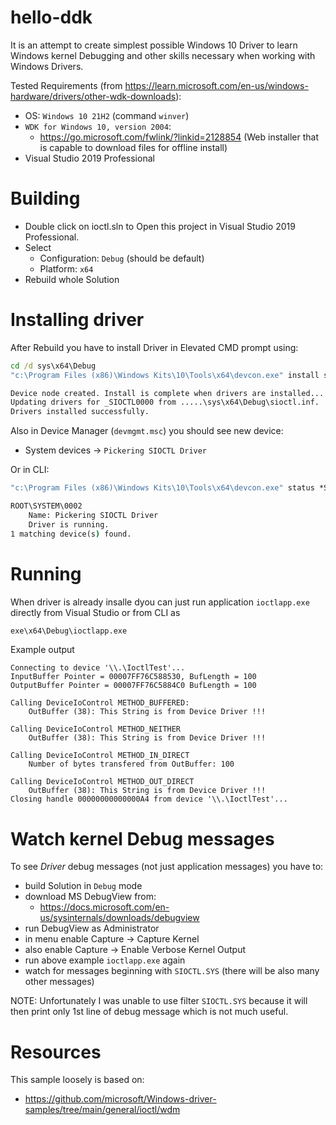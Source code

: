 # hello-ddk

It is an attempt to create simplest possible Windows 10 Driver to learn
Windows kernel Debugging and other skills necessary when working
with Windows Drivers.

Tested Requirements (from https://learn.microsoft.com/en-us/windows-hardware/drivers/other-wdk-downloads):
- OS: `Windows 10 21H2` (command `winver`)
- `WDK for Windows 10, version 2004`:
  - https://go.microsoft.com/fwlink/?linkid=2128854 (Web installer that is capable to download files
    for offline install)
- Visual Studio 2019 Professional
 
# Building

- Double click on ioctl.sln to Open this project in Visual Studio 2019 Professional.
- Select
  - Configuration: `Debug` (should be default)
  - Platform: `x64`
- Rebuild whole Solution

# Installing driver

After Rebuild you have to install Driver in Elevated CMD prompt using:
```cmd
cd /d sys\x64\Debug
"c:\Program Files (x86)\Windows Kits\10\Tools\x64\devcon.exe" install sioctl.inf _SIOCTL0000

Device node created. Install is complete when drivers are installed...
Updating drivers for _SIOCTL0000 from .....\sys\x64\Debug\sioctl.inf.
Drivers installed successfully.
```

Also in Device Manager (`devmgmt.msc`) you should see new device:
- System devices -> `Pickering SIOCTL Driver`

Or in CLI:
```cmd
"c:\Program Files (x86)\Windows Kits\10\Tools\x64\devcon.exe" status *SIOCTL*

ROOT\SYSTEM\0002
    Name: Pickering SIOCTL Driver
    Driver is running.
1 matching device(s) found.
```

# Running

When driver is already insalle dyou can just
run application `ioctlapp.exe` directly from Visual Studio
or from CLI as
```cmd
exe\x64\Debug\ioctlapp.exe
```

Example output
```
Connecting to device '\\.\IoctlTest'...
InputBuffer Pointer = 00007FF76C588530, BufLength = 100
OutputBuffer Pointer = 00007FF76C5884C0 BufLength = 100

Calling DeviceIoControl METHOD_BUFFERED:
    OutBuffer (38): This String is from Device Driver !!!

Calling DeviceIoControl METHOD_NEITHER
    OutBuffer (38): This String is from Device Driver !!!

Calling DeviceIoControl METHOD_IN_DIRECT
    Number of bytes transfered from OutBuffer: 100

Calling DeviceIoControl METHOD_OUT_DIRECT
    OutBuffer (38): This String is from Device Driver !!!
Closing handle 00000000000000A4 from device '\\.\IoctlTest'...
```

# Watch kernel Debug messages

To see *Driver* debug messages (not just application messages) you have to:
- build Solution in `Debug` mode
- download MS DebugView from:
  - https://docs.microsoft.com/en-us/sysinternals/downloads/debugview
- run DebugView as Administrator
- in menu enable Capture -> Capture Kernel
- also enable Capture -> Enable Verbose Kernel Output
- run above example `ioctlapp.exe` again
- watch for messages beginning with `SIOCTL.SYS` (there will be also many other messages)

NOTE: Unfortunately I was unable to use filter `SIOCTL.SYS` because it will then print only 1st line of
debug message which is not much useful.


# Resources

This sample loosely is based on:
- https://github.com/microsoft/Windows-driver-samples/tree/main/general/ioctl/wdm

